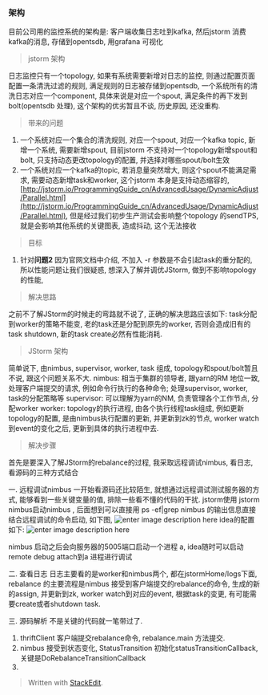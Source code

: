 ### 架构
目前公司用的监控系统的架构是: 客户端收集日志吐到kafka, 然后jstorm 消费kafka的消息, 存储到opentsdb, 用grafana 可视化

> jstorm 架构

日志监控只有一个topology, 如果有系统需要新增对日志的监控, 则通过配置页面配置一条清洗过滤的规则, 满足规则的日志被存储到opentsdb, 一个系统所有的清洗日志对应一个component, 具体来说是对应一个spout, 满足条件的再下发到bolt(opentsdb 处理), 这个架构的优劣暂且不谈, 历史原因, 还没重构.

> 带来的问题
1. 一个系统对应一个集合的清洗规则, 对应一个spout, 对应一个kafka topic, 新增一个系统, 需要新增spout, 目前jstorm 不支持对一个topology新增spout和bolt, 只支持动态更改topology的配置, 并选择对哪些spout/bolt生效
2. 一个系统对应一个kafka的topic, 若消息量突然增大, 则这个spout不能满足需求, 需要动态新增task和worker, 这个jstorm 本身是支持动态缩容的, [http://jstorm.io/ProgrammingGuide_cn/AdvancedUsage/DynamicAdjust/Parallel.html](http://jstorm.io/ProgrammingGuide_cn/AdvancedUsage/DynamicAdjust/Parallel.html), 但是经过我们初步生产测试会影响整个topology 的sendTPS, 就是会影响其他系统的关键图表, 造成抖动, 这个无法接收

> 目标
1. 针对**问题2** 因为官网文档中介绍, 不加入 -r 参数是不会引起task的重分配的, 所以性能问题让我们很疑惑, 想深入了解并调优JStorm, 做到不影响topology的性能,

> 解决思路

之前不了解JStorm的时候走的弯路就不说了, 正确的解决思路应该如下:  task分配到worker的策略不能变, 老的task还是分配到原先的worker, 否则会造成旧有的task shutdown, 新的task create必然有性能消耗. 

> JStorm 架构

简单说下, 由nimbus, supervisor, worker, task 组成, topology和spout/bolt暂且不说, 跟这个问题关系不大. 
nimbus: 相当于集群的领导者, 跟yarn的RM 地位一致, 处理客户端提交的请求, 例如命令行执行的各种命令; 处理supervisor, worker, task的分配策略等
supervisor: 可以理解为yarn的NM, 负责管理各个工作节点, 分配worker
worker: topology的执行进程, 由各个执行线程task组成, 例如更新topology的配置, 是由nimbus执行配置的更新, 并更新到zk的节点, worker watch到event的变化之后, 更新到具体的执行进程中去.

> 解决步骤

首先是要深入了解JStorm的rebalance的过程, 我采取远程调试nimbus, 看日志, 看源码的三种方式结合

一. 远程调试nimbus
一开始看源码还比较陌生, 就想通过远程调试测试服务器的方式, 能够看到一些关键变量的值, 排除一些看不懂的代码的干扰.
jstorm使用 jstorm nimbus启动nimbus , 后面想到可以直接用 ps -ef|grep nimbus 的输出信息直接结合远程调试的命令启动, 如下图, 
![enter image description here](https://drive.google.com/uc?id=14DXapVXhDpSOK6bpzqdgdPmM9CMVeMKV)
idea的配置如下: 
![enter image description here](https://drive.google.com/uc?id=1nKP1VbmsOfFf7kI7HoTSCkUYbHHws5tN)

nimbus 启动之后会向服务器的5005端口启动一个进程 a, idea随时可以启动remote debug attach到a 进程进行调试

二. 查看日志
日志主要看的是worker和nimbus两个, 都在jstormHome/logs下面, rebalance 的主要流程是nimbus 接受到客户端提交的rebalance的命令, 生成的新的assign, 并更新到zk, worker watch到对应的event, 根据task的变更, 有可能需要create或者shutdown task. 

三. 源码解析
不是关键的代码就一笔带过了. 

1. thriftClient 客户端提交rebalance命令, rebalance.main 方法提交.
2. nimbus 接受到状态变化, StatusTransition 初始化statusTransitionCallback, 关键是DoRebalanceTransitionCallback
3. 






> Written with [StackEdit](https://stackedit.io/).
<!--stackedit_data:
eyJoaXN0b3J5IjpbLTE2NzIyMzA3LDg5MTA0NDA4OSwtMTMzOD
M0MDcsLTE4MDg2MTY5NDAsLTEwOTE5NDI2MjAsMTAzNTEyOTY2
MywtMTA0NjM0MDM5NF19
-->